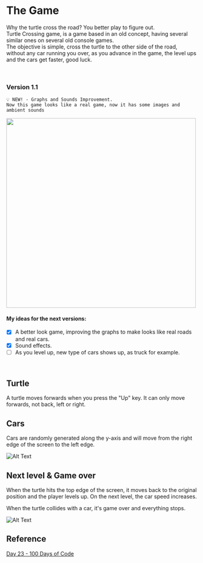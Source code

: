 # The Game
Why the turtle cross the road? You better play to figure out.<br>
Turtle Crossing game, is a game based in an old concept, having several similar ones on several old console games.<br>
The objective is simple, cross the turtle to the other side of the road, without any car running you over, as you advance in the game, the level ups and the cars get faster, good luck.

<br>

### Version 1.1
```
💡 NEW! - Graphs and Sounds Improvement.
Now this game looks like a real game, now it has some images and ambient sounds
```
<img src="https://i.imgur.com/x92LU6C.png"  width="500" />

#### My ideas for the next versions: 
- [x] A better look game, improving the graphs to make looks like real roads and real cars.
- [x] Sound effects.
- [ ] As you level up, new type of cars shows up, as truck for example.

<br>

## Turtle

A turtle moves forwards when you press the "Up" key. It can only move forwards, not back, left or right.

## Cars

Cars are randomly generated along the y-axis and will move from the right edge of the screen to the left edge.


![Alt Text](https://media.giphy.com/media/UTOLFmvXw7Efpq93KA/giphy.gif)

## Next level & Game over

When the turtle hits the top edge of the screen, it moves back to the original position and the player levels up. On the next level, the car speed increases.

When the turtle collides with a car, it's game over and everything stops.

![Alt Text](https://media.giphy.com/media/tM4elLkYNrMrtXQuB6/giphy.gif)

## Reference
[Day 23 - 100 Days of Code](https://www.udemy.com/course/100-days-of-code/learn/lecture/20343209#overview)
